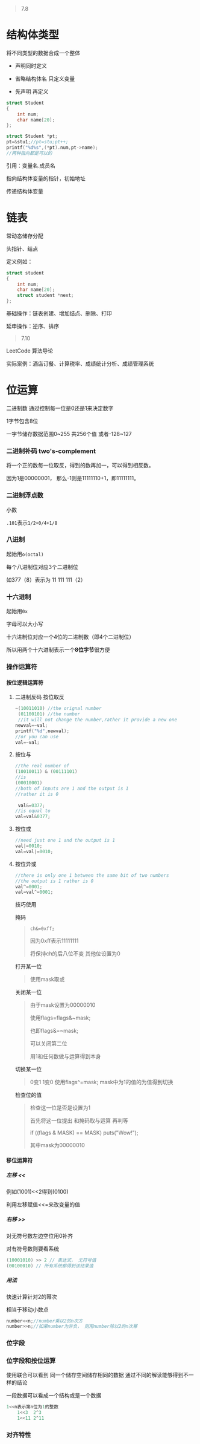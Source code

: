> 7.8

# 结构体类型

将不同类型的数据合成一个整体

+ 声明同时定义

+ 省略结构体名 只定义变量

+ 先声明 再定义

```c
struct Student
{
    int num;
    char name[20];
};

struct Student *pt;
pt=&stu1;//pt=stu;pt++;
printf("%d%s",(*pt).num,pt->name);
//两种指向都是可以的
```

引用：变量名.成员名

指向结构体变量的指针，初始地址

传递结构体变量

# 链表

常动态储存分配

头指针、结点

定义例如：

```c
struct student
{
    int num;
    char name[20];
    struct student *next;
};
```

基础操作：链表创建、增加结点、删除、打印

延申操作：逆序、排序

> 7.10

LeetCode 算法导论

实际案例：酒店订餐、计算税率、成绩统计分析、成绩管理系统

# 位运算

二进制数 通过控制每一位是0还是1来决定数字

1字节包含8位

一字节储存数据范围0~255 共256个值 或者-128~127

### 二进制补码 two's-complement

将一个正的数每一位取反，得到的数再加一，可以得到相反数。

因为1是00000001， 那么-1则是11111110+1，即11111111。  

### 二进制浮点数

小数

`.101`表示`1/2+0/4+1/8`

### 八进制

起始用`o(octal)`

每个八进制位对应3个二进制位

如377（8）表示为 11 111 111（2）

### 十六进制

起始用`0x`

字母可以大小写

十六进制位对应一个4位的二进制数（即4个二进制位）  

所以用两个十六进制表示一个**8位字节**很方便

### 操作运算符

#### 按位逻辑运算符

1. 二进制反码 按位取反

   ```c
   ~(10011010) //the orignal number
    (01100101) //the number
    //it will not change the number,rather it provide a new one
   newval=~val;
   printf("%d",newval);
   //or you can use
   val=~val;
   ```

2. 按位与

   ```c
   //the real number of
   (10010011) & (00111101)
   //is
   (00010001)
   //both of inputs are 1 and the output is 1
   //rather it is 0
       
    val&=0377;
   //is equal to
   val=val&0377;
   ```

3. 按位或

   ```c
   //need just one 1 and the output is 1
   val|=0010;
   val=val|=0010;
   ```

4. 按位异或

   ```c
   //there is only one 1 between the same bit of two numbers
   //the output is 1 rather is 0
   val^=0001;
   val=val^=0001;
   ```

   技巧使用

   掩码

   >`ch&=0xff;`
   >
   >因为0xff表示11111111
   >
   >将保持ch的后八位不变 其他位设置为0
   
   打开某一位
   >使用mask取或
   
   关闭某一位
   
   >由于mask设置为00000010
   >
   >使用flags=flags&~mask;
   >
   >也即flags&=~mask;
   >
   >可以关闭第二位
   >
   >用1和任何数做与运算得到本身
   
   切换某一位
   >0变1 1变0
   >使用flags^=mask;
   >mask中为1的值的为值得到切换
   
   检查位的值
   >检查这一位是否是设置为1
   >
   >首先将这一位提出 和掩码取与运算
   >再判等
   >
   >if ((flags & MASK) == MASK)
   >puts("Wow!");  
   >
   >其中mask为00000010
#### 移位运算符

##### 左移 <<

例如(1001)<<2得到(0100)

利用左移赋值<<=来改变量的值

##### 右移 >>

对无符号数左边空位用0补齐

对有符号数则要看系统

```c
(10001010) >> 2 // 表达式， 无符号值
(00100010) // 所有系统都得到该结果值 
```

##### 用法

快速计算针对2的幂次

相当于移动小数点

```c
number<<n;//number乘以2的n次方
number>>n;//如果number为非负， 则用number除以2的n次幂
```

### 位字段

### 位字段和按位运算

使用联合可以看到 同一个储存空间储存相同的数据 通过不同的解读能够得到不一样的结论

一段数据可以看成一个结构或是一个数据

```c
1<<n表示第n位为1的整数
    1<<3  2^3
    1<<11 2^11
```

### 对齐特性

